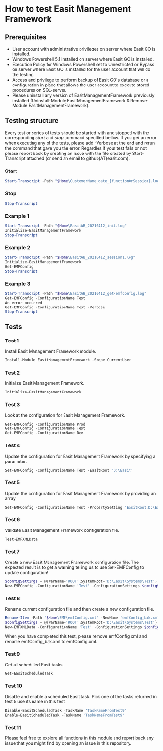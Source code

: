 # How to test Easit Management Framework

## Prerequisites

- User account with administrative privileges on server where Easit GO is installed.
- Windows Powershell 5.1 installed on server where Easit GO is installed.
- Execution Policy for Windows Powershell set to Unrestricted or Bypass on server where Easit GO is installed for the user account that will do the testing.
- Access and privilege to perform backup of Easit GO's database or a configuration in place that allows the user account to execute stored procedures on SQL-server.
- Please uninstall any version of EasitManagementFramework previously installed (Uninstall-Module EasitManagementFramework & Remove-Module EasitManagementFramework).

## Testing structure

Every test or series of tests should be started with and stopped with the corresponding *start* and *stop* command specified bellow.
If you get an error when executing any of the tests, please add -Verbose at the end and rerun the command that gave you the error.
Regardles if your test fails or not, please report back by creating an issue with the file created by Start-Transcript attached (or send an email to github(AT)easit.com).

### Start

```powershell
Start-Transcript -Path "$Home\CustomerName_date_[functionOrSession].log"
```

### Stop

```powershell
Stop-Transcript
```

### Example 1

```powershell
Start-Transcript -Path "$Home\EasitAB_20210412_init.log"
Initialize-EasitManagementFramework
Stop-Transcript
```

### Example 2

```powershell
Start-Transcript -Path "$Home\EasitAB_20210412_session1.log"
Initialize-EasitManagementFramework
Get-EMFConfig
Stop-Transcript
```

### Example 3

```powershell
Start-Transcript -Path "$Home\EasitAB_20210412_get-emfconfig.log"
Get-EMFConfig -ConfigurationName Test
An error occurred
Get-EMFConfig -ConfigurationName Test -Verbose
Stop-Transcript
```

## Tests

### Test 1

Install Easit Management Framework module.

```powershell
Install-Module EasitManagementFramework -Scope CurrentUser
```

### Test 2

Initialize Easit Management Framework.

```powershell
Initialize-EasitManagementFramework
```

### Test 3

Look at the configuration for Easit Management Framework.

```powershell
Get-EMFConfig -ConfigurationName Prod
Get-EMFConfig -ConfigurationName Test
Get-EMFConfig -ConfigurationName Dev
```

### Test 4

Update the configuration for Easit Management Framework by specifying a parameter.

```powershell
Set-EMFConfig -ConfigurationName Test -EasitRoot 'D:\Easit'
```

### Test 5

Update the configuration for Easit Management Framework by providing an array.

```powershell
Set-EMFConfig -ConfigurationName Test -PropertySetting "EasitRoot,D:\Easit","SystemRoot,D:\Easit\Systems\Test"
```

### Test 6

Validate Easit Management Framework configuration file.

```powershell
Test-EMFXMLData
```

### Test 7

Create a new Easit Management Framework configuration file. The expected result is to get a warning telling us to use Set-EMFConfig to update configuration!

```powershell
$configSettings = @{WarName='ROOT';SystemRoot='D:\Easit\Systems\Test'}
New-EMFConfig -ConfigurationName 'Test' -ConfigurationSettings $configSettings
```

### Test 8

Rename current configuration file and then create a new configuration file.

```powershell
Rename-Item -Path "$Home\EMF\emfConfig.xml" -NewName 'emfConfig_bak.xml'
$configSettings = @{WarName='ROOT';SystemRoot='D:\Easit\Systems\Test'}
New-EMFXMLData -ConfigurationName 'Test' -ConfigurationSettings $configSettings
```

When you have completed this test, please remove emfConfig.xml and rename emfConfig_bak.xml to emfConfig.xml.

### Test 9

Get all scheduled Easit tasks.

```powershell
Get-EasitScheduledTask
```

### Test 10

Disable and enable a scheduled Easit task.
Pick one of the tasks returned in test 9 use its name in this test.

```powershell
Disable-EasitScheduledTask -TaskName 'TaskNameFromTest9'
Enable-EasitScheduledTask -TaskName 'TaskNameFromTest9'
```

### Test 11

Please feel free to explore all functions in this module and report back any issue that you might find by opening an issue in this repository.
